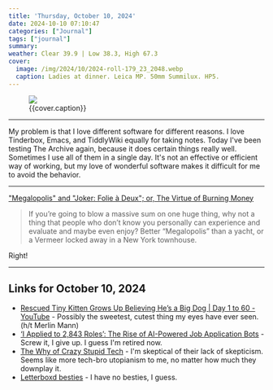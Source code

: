 ```yaml
---
title: 'Thursday, October 10, 2024'
date: 2024-10-10 07:10:47
categories: ["Journal"]
tags: ["journal"]
summary: 
weather: Clear 39.9 | Low 38.3, High 67.3
cover: 
  image: /img/2024/10/2024-roll-179_23_2048.webp
  caption: Ladies at dinner. Leica MP. 50mm Summilux. HP5.
---
```


<figure>
<img src="{{cover.image}}">
<figcaption>{{cover.caption}}</figcaption>
</figure>

----

My problem is that I love different software for different reasons. I love Tinderbox, Emacs, and TiddlyWiki equally for taking notes. Today I've been testing The Archive again, because it does certain things really well. Sometimes I use all of them in a single day. It's not an effective or efficient way of working, but my love of wonderful software makes it difficult for me to avoid the behavior.

----

["Megalopolis" and "Joker: Folie à Deux"; or, The Virtue of Burning Money](https://www.rogerebert.com/features/megalopolis-and-joker-folie-a-deux-or-the-virtue-of-burning-money)
> If you’re going to blow a massive sum on one huge thing, why not a thing that people who don’t know you personally can experience and evaluate and maybe even enjoy? Better “Megalopolis” than a yacht, or a Vermeer locked away in a New York townhouse.

Right!

----

## Links for October 10, 2024

- [Rescued Tiny Kitten Grows Up Believing He’s a Big Dog | Day 1 to 60 - YouTube](https://www.youtube.com/watch?v=6hlW0W03_pA) - Possibly the sweetest, cutest thing my eyes have ever seen. (h/t Merlin Mann)
- [‘I Applied to 2,843 Roles’: The Rise of AI-Powered Job Application Bots](https://www.404media.co/i-applied-to-2-843-roles-the-rise-of-ai-powered-job-application-bots/) - Screw it, I give up. I guess I'm retired now.
- [The Why of Crazy Stupid Tech](https://crazystupidtech.com/archive/the-why-of-crazy-stupid-tech/) - I'm skeptical of their lack of skepticism. Seems like more tech-bro utopianism to me, no matter how much they downplay it.
- [Letterboxd besties](https://letterboxd-besties.glitch.me/) - I have no besties, I guess.
